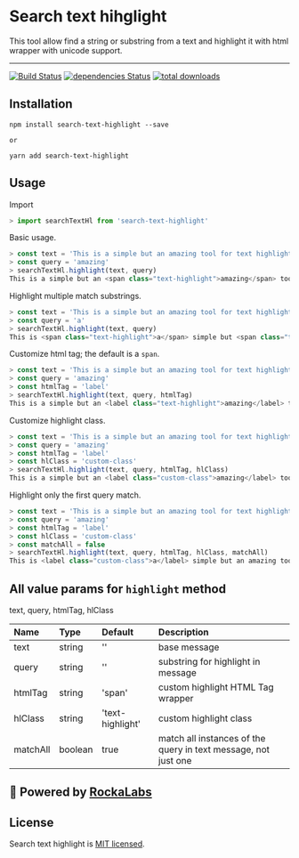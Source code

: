 # Search text hihglight

This tool allow find a string or substring from a text and highlight it with html wrapper with unicode support.

---

[![Build Status](https://travis-ci.org/RockaLabs/search-text-highlight.svg?branch=master)](https://travis-ci.org/RockaLabs/search-text-highlight)
[![dependencies Status](https://david-dm.org/RockaLabs/search-text-highlight/status.svg)](https://david-dm.org/RockaLabs/search-text-highlight)
[![total downloads](https://img.shields.io/npm/dt/search-text-highlight.svg)](https://www.npmjs.com/package/search-text-highlight)



## Installation

```
npm install search-text-highlight --save

or

yarn add search-text-highlight
```

## Usage

Import
```javascript
> import searchTextHl from 'search-text-highlight'
```

Basic usage.
```javascript
> const text = 'This is a simple but an amazing tool for text highlight 😎.'
> const query = 'amazing'
> searchTextHl.highlight(text, query)
This is a simple but an <span class="text-highlight">amazing</span> tool for text highlight 😎.
```

Highlight multiple match substrings.
```javascript
> const text = 'This is a simple but an amazing tool for text highlight 😎.'
> const query = 'a'
> searchTextHl.highlight(text, query)
This is <span class="text-highlight">a</span> simple but <span class="text-highlight">a</span>n <span class="text-highlight">a</span>m<span class="text-highlight">a</span>zing tool for text highlight 😎.
```

Customize html tag; the default is a `span`.
```javascript
> const text = 'This is a simple but an amazing tool for text highlight 😎.'
> const query = 'amazing'
> const htmlTag = 'label'
> searchTextHl.highlight(text, query, htmlTag)
This is a simple but an <label class="text-highlight">amazing</label> tool for text highlight 😎.
```

Customize highlight class.
```javascript
> const text = 'This is a simple but an amazing tool for text highlight 😎.'
> const query = 'amazing'
> const htmlTag = 'label'
> const hlClass = 'custom-class'
> searchTextHl.highlight(text, query, htmlTag, hlClass)
This is a simple but an <label class="custom-class">amazing</label> tool for text highlight 😎.
```

Highlight only the first query match.
```javascript
> const text = 'This is a simple but an amazing tool for text highlight 😎.'
> const query = 'amazing'
> const htmlTag = 'label'
> const hlClass = 'custom-class'
> const matchAll = false
> searchTextHl.highlight(text, query, htmlTag, hlClass, matchAll)
This is <label class="custom-class">a</label> simple but an amazing tool for text highlight 😎.
```


## All value params for `highlight` method

text, query, htmlTag, hlClass

| Name           | Type    | Default            | Description                                                      |
| :------------- | :------ | :----------------- | :--------------------------------------------------------------- |
| text           | string  | ''                 | base message                                                     |
| query          | string  | ''                 | substring for highlight in message                               |
| htmlTag        | string  | 'span'             | custom highlight HTML Tag wrapper                                |
| hlClass        | string  | 'text-highlight'   | custom highlight class                                           |
| matchAll       | boolean | true               | match all instances of the query in text message, not just one   |



## :electric_plug: Powered by [RockaLabs](https://rocka.co/)

## License

Search text highlight is [MIT licensed](./LICENSE).
